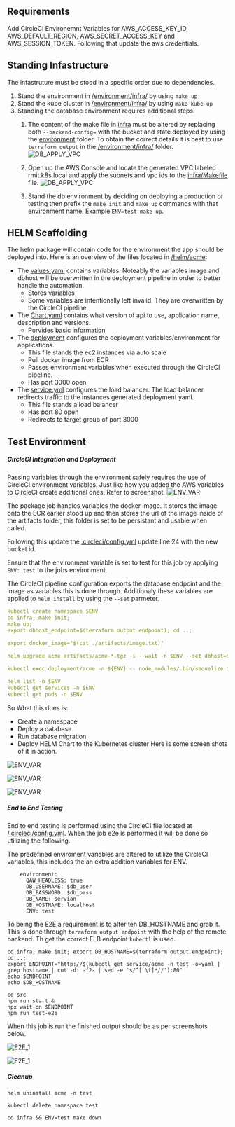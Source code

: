 ## Requirements

Add CircleCI Environemnt Variables for AWS_ACCESS_KEY_ID, AWS_DEFAULT_REGION, AWS_SECRET_ACCESS_KEY and AWS_SESSION_TOKEN. Following that update the aws credentials. 

## Standing Infastructure

The infastruture must be stood in a specific order due to dependencies. 
1. Stand the environment in [/environment/infra/](/environment) by using `make up`
2. Stand the kube cluster in [/environment/infra/](/environment) by using `make kube-up`
3. Standing the database environment requires additional steps.
   1. The content of the make file in [infra](/infra/Makefile) must be altered by replacing both `--backend-config=` with the bucket and state deployed by using the [environment](/environment) folder. To obtain the correct details it is best to use `terraform output` in the [/environment/infra/](/environment/infra/) folder.
   ![DB_APPLY_VPC](/img/01_Stand_DB.png)

   2. Open up the AWS Console and locate the generated VPC labeled rmit.k8s.local and apply the subnets and vpc ids to the [infra/Makefile](infra/Makefile) file.
   ![DB_APPLY_VPC](/img/00_Stand_DB.png)

   3. Stand the db environment by deciding on deploying a production or testing then prefix the `make init` and `make up` commands with that environment name. Example `ENV=test make up`.


## HELM Scaffolding
The helm package will contain code for the environment the app should be deployed into. Here is an overview of the files located in [/helm/acme](/helm/acme):
- The [values.yaml](/helm/values) contains variables. Noteably the variables image and dbhost will be overwritten in the deployment pipeline in order to better handle the automation.
  - Stores variables
  - Some variables are intentionally left invalid. They are overwritten by the CircleCI pipeline. 
- The [Chart.yaml](/helm/acme/Chart.yaml) contains what version of api to use, application name, description and versions.
  - Porvides basic information 
- The [deployment](/helm/acme/templates/deployment.yml) configures the deployment variables/environment for applications. 
  - This file stands the ec2 instances via auto scale
  - Pull docker image from ECR
  - Passes environment variables when executed through the CircleCI pipeline.
  - Has port 3000 open
- The [service.yml](/helm/acme/templates/service.yml) configures the load balancer. The load balancer redirects traffic to the instances generated deployment yaml. 
  - This file stands a load balancer
  - Has port 80 open
  - Redirects to target group of port 3000

## Test Environment

##### CircleCI Integration and Deployment 

Passing variables through the environment safely requires the use of CircleCI environment variables. Just like how you added the AWS variables to CircleCI create additional ones. Refer to screenshot.
![ENV_VAR](/img/Task_B-B_01.PNG)  

The package job handles variables the docker image. It stores the image onto the ECR earlier stood up and then stores the url of the image inside of the artifacts folder, this folder is set to be persistant and usable when called.  

Following this update the [.circleci/config.yml](/.circleci/config.yml) update line 24 with the new bucket id. 

Ensure that the environment variable is set to test for this job by applying `ENV: test` to the jobs environment.

The CircleCI pipeline configuration exports the database endpoint and the image as variables this is done through. Additionaly these variables are applied to `helm install` by using the `--set` parmeter.
```yaml 
kubectl create namespace $ENV
cd infra; make init; 
make up; 
export dbhost_endpoint=$(terraform output endpoint); cd ..;

export docker_image="$(cat ./artifacts/image.txt)"

helm upgrade acme artifacts/acme-*.tgz -i --wait -n $ENV --set dbhost=${dbhost_endpoint},image=${docker_image},dbname=$db_name,dbuser=$db_user,dbpass=$db_pass

kubectl exec deployment/acme -n ${ENV} -- node_modules/.bin/sequelize db:migrate 

helm list -n $ENV
kubectl get services -n $ENV
kubectl get pods -n $ENV
```
So What this does is:
  - Create a namespace 
  - Deploy a database
  - Run database migration
  - Deploy HELM Chart to the Kubernetes cluster
Here is some screen shots of it in action.

![ENV_VAR](/img/Task_C_01.png)  

![ENV_VAR](/img/Task_C_02.png)

![ENV_VAR](/img/Task_C_03.png)

##### End to End Testing

End to end testing is performed using the CircleCI file located at [/.circleci/config.yml](/.circleci/config.yml). When the job e2e is performed it will be done so utilizing the following.

The predefined enviroment variables are altered to utilize the CircleCI variables, this includes the an extra addition variables for ENV.

```
    environment:
      QAW_HEADLESS: true
      DB_USERNAME: $db_user
      DB_PASSWORD: $db_pass
      DB_NAME: servian
      DB_HOSTNAME: localhost
      ENV: test
```

To being the E2E a requirement is to alter teh DB_HOSTNAME and grab it. This is done through `terraform output endpoint` with the help of the remote backend. Th get the correct ELB endpoint `kubectl` is used. 
```
cd infra; make init; export DB_HOSTNAME=$(terraform output endpoint); cd ..;
export ENDPOINT="http://$(kubectl get service/acme -n test -o=yaml | grep hostname | cut -d: -f2- | sed -e 's/^[ \t]*//'):80"
echo $ENDPOINT
echo $DB_HOSTNAME

cd src
npm run start & 
npx wait-on $ENDPOINT
npm run test-e2e
```
When this job is run the finished output should be as per screenshots below.

![E2E_1](/img/Task_D_01.png)

![E2E_1](/img/Task_D_02.png)



##### Cleanup
`helm uninstall acme -n test`

`kubectl delete namespace test`

`cd infra && ENV=test make down`